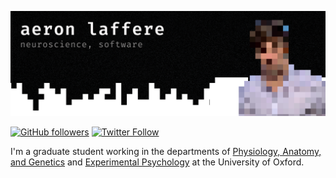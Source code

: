 ![header](header.png)

[![GitHub followers](https://img.shields.io/github/followers/aeronjl?label=Follow%20me&style=flat-square&logo=github&logoColor=white&colorB=4CAF50)](https://github.com/login?return_to=%2Faeronjl)
[![Twitter Follow](https://img.shields.io/twitter/follow/aeronlaffere?label=%20%40findboundary&style=flat-square&labelColor=2196F3&logo=twitter&logoColor=white&colorB=0D47A1)](https://x.com/findboundary)

I'm a graduate student working in the departments of [Physiology, Anatomy, and Genetics](https://www.dpag.ox.ac.uk) and [Experimental Psychology](https://www.psy.ox.ac.uk) at the University of Oxford.
